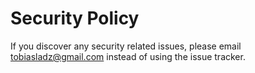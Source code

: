 # Security Policy

If you discover any security related issues, please email tobiasladz@gmail.com instead of using the issue tracker.
